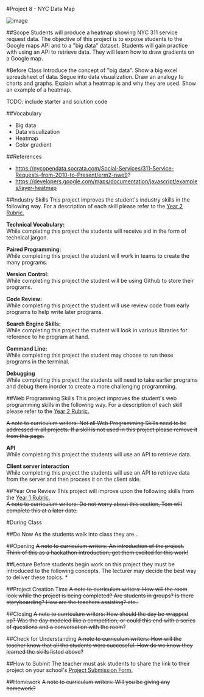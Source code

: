#Project 8 - NYC Data Map

![image](http://i.imgur.com/BGvcCjt.png)

##Scope
Students will produce a heatmap showing NYC 311 service request data. The objective of this project is to expose students to the Google maps API and to a "big data" dataset. Students will gain practice with using an API to retrieve data. They will learn how to draw gradients on a Google map.

#Before Class
Introduce the concept of "big data". Show a big excel spreadsheet of data. Segue into data visualization. Draw an analogy to charts and graphs. Explain what a heatmap is and why they are used. Show an example of a heatmap.

TODO: include starter and solution code

##Vocabulary

* Big data
* Data visualization
* Heatmap
* Color gradient

##References

* https://nycopendata.socrata.com/Social-Services/311-Service-Requests-from-2010-to-Present/erm2-nwe9?
* https://developers.google.com/maps/documentation/javascript/examples/layer-heatmap
 
##Industry Skills
This project improves the student's industry skills in the following way. For a description of each skill please refer to the [Year 2 Rubric.](https://docs.google.com/a/scripted.org/spreadsheet/ccc?key=0AmfF2axUr9M_dDA0WEV0LWo2MnBUM0JaQnJTYy1sc0E&usp=drive_web#gid=0)

**Technical Vocabulary:**  
While completing this project the students will receive aid in the form of technical jargon.

**Paired Programming:**   
While completing this project the student will work in teams to create the many programs.

**Version Control:**   
While completing this project the student will be using Github to store their programs.

**Code Review:**   
While completing this project the student will use review code from early programs to help write later programs.

**Search Engine Skills:**  
While completing this project the student will look in various libraries for reference to he program at hand.

**Command Line:**  
While completing this project the student may choose to run these programs in the terminal.

**Debugging**  
While completing this project the students will need to take earlier programs and debug them inorder to create a more challenging programming.

##Web Programming Skills
This project improves the student's web programming skills in the following way. For a description of each skill please refer to the [Year 2 Rubric.](https://docs.google.com/a/scripted.org/spreadsheet/ccc?key=0AmfF2axUr9M_dDA0WEV0LWo2MnBUM0JaQnJTYy1sc0E&usp=drive_web#gid=0)

~~A note to curriculum writers: Not all Web Programming Skills need to be addressed in all projects. If a skill is not used in this project please remove it from this page.~~  

**API**  
While completing this project the students will use an API to retrieve data.

**Client server interaction**  
While completing this project the students will use an API to retrieve data from the server and then process it on the client side.

##Year One Review
This project will improve upon the following skills from the [Year 1 Rubric.](https://docs.google.com/a/scripted.org/spreadsheet/ccc?key=0AobNdyExPHV5dGRWMVI0QVpnSWYtczZZT2ZyV01kcmc&usp=drive_web#gid=0)  
~~A note to curriculum writers: Do not worry about this section, Tom will complete this at a later date.~~  

#During Class

##Do Now
As the students walk into class they are...

##Opening
~~A note to curriculum writers: An introduction of the project. Think of this as a hackathon introduction, get them excited for this work!~~

##Lecture
Before students begin work on this project they must be introduced to the following concepts. The lecturer may decide the best way to deliver these topics.
*

##Project Creation Time
~~A note to curriculum writers: How will the room look while the project is being completed? Are students in groups? Is there storyboarding? How are the teachers assisting? etc..~~

##Closing
~~A note to curriculum writers: How should the day be wrapped up? Was the day modeled like a competition, or could this end with a series of questions and a conversation with the room?~~

##Check for Understanding
~~A note to curriculum writers: How will the teacher know that all the students were successful. How do we know they learned the skills listed above?~~

##How to Submit
The teacher must ask students to share the link to their project on your school's [Project Submission Form.](https://docs.google.com/a/scripted.org/spreadsheets/d/1kaVH9hmkDCbBul19583UMPxl6IJ3-4pHgBQ2BU6TKDk/edit#gid=0)

##Homework
~~A note to curriculum writers: Will you be giving any homework?~~
